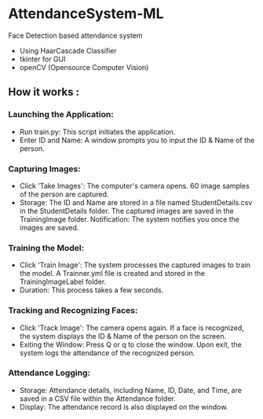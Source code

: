 # AttendanceSystem-ML

Face Detection based attendance system
- Using HaarCascade Classifier
- tkinter for GUI
- openCV (Opensource Computer Vision)
## How it works :

### Launching the Application:

- Run train.py: This script initiates the application.
- Enter ID and Name: A window prompts you to input the ID & Name of the person.

### Capturing Images:

- Click 'Take Images':
The computer's camera opens.
60 image samples of the person are captured.
- Storage:
The ID and Name are stored in a file named StudentDetails.csv in the StudentDetails folder.
The captured images are saved in the TrainingImage folder.
Notification: The system notifies you once the images are saved.

### Training the Model:

- Click 'Train Image':
The system processes the captured images to train the model.
A Trainner.yml file is created and stored in the TrainingImageLabel folder.
- Duration: This process takes a few seconds.

### Tracking and Recognizing Faces:

- Click 'Track Image':
The camera opens again.
If a face is recognized, the system displays the ID & Name of the person on the screen.
- Exiting the Window:
Press Q or q to close the window.
Upon exit, the system logs the attendance of the recognized person.

### Attendance Logging:

- Storage: Attendance details, including Name, ID, Date, and Time, are saved in a CSV file within the Attendance folder.
- Display: The attendance record is also displayed on the window.
